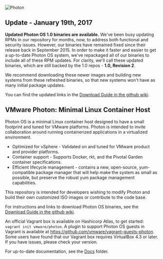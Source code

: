 ![Photon](http://storage.googleapis.com/project-photon/vmw-logo-photon.svg "VMware Photon")

**Update - January 19th, 2017**
-------------------------------
**Updated Photon OS 1.0 binaries are available.** 
We've been busy updating RPMs in our repository for months, now, to address both functional and security issues. However, our binaries have remained fixed since their release back in September 2015. In order to make it faster and easier to get a up-to-date Photon OS system, we've repackaged all of our binaries to include all of these RPM updates. For clarity, we'll call these updated binaries, which are still backed by the 1.0 repos - **1.0, Revision 2**.

We recommend downloading these newer images and building new systems from these refreshed binaries, so that new systems won't have as many initial package updates.

You can find the updated links in the [Download Guide in the github wiki](https://github.com/vmware/photon/wiki/Downloading-Photon-OS).

**VMware Photon: Minimal Linux Container Host**
-------------------------------------------

Photon OS is a minimal Linux container host designed to have a small footprint and tuned for VMware platforms. Photon is intended to invite collaboration around running containerized applications in a virtualized environment.

- Optimized for vSphere - Validated on and tuned for VMware product and provider platforms.
- Container support - Supports Docker, rkt, and the Pivotal Garden container specifications.
- Efficient lifecycle management - contains a new, open-source, yum-compatible package manager that will help make the system as small as possible, but preserve the robust yum package management capabilities.

This repository is intended for developers wishing to modify Photon and build their own customized ISO images or contribute to the code base.

For instructions and links to download Photon OS binaries, see the [Download Guide in the github wiki](https://github.com/vmware/photon/wiki/Downloading-Photon-OS).

An official Vagrant box is available on Hashicorp Atlas, to get started: `vagrant init vmware/photon`. A plugin to support Photon OS guests in Vagrant is available at https://github.com/vmware/vagrant-guests-photon. Some users have found that our Vagrant box requires VirtualBox 4.3 or later. If you have issues, please check your version.

For up-to-date documentation, see the [Docs](docs/) folder.

